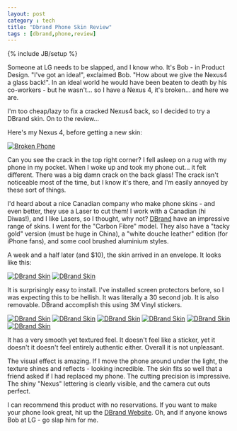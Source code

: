 ```yaml
---
layout: post
category : tech
title: "Dbrand Phone Skin Review"
tags : [dbrand,phone,review]
---
```

{% include JB/setup %}

Someone at LG needs to be slapped, and I know who. It's Bob - in Product Design. "I've got an idea!", exclaimed Bob. "How about we give the Nexus4 a glass back!". In an ideal world he would have been beaten to death by his co-workers - but he wasn't... so I have a Nexus 4, it's broken... and here we are.

I'm too cheap/lazy to fix a cracked Nexus4 back, so I decided to try a DBrand skin. On to the review... 

<!--more-->

Here's my Nexus 4, before getting a new skin:

<a class="fancybox" rel="group" href="{{ site.url }}/assets/images/dbrand03.jpg" title="Hi, I'm an LG phone. I'm stupid"><img class="img-responsive img-thumbnail" src="{{ site.url }}/assets/images/sm_dbrand03.jpg" alt="Broken Phone" /></a><br />

Can you see the crack in the top right corner? I fell asleep on a rug with my phone in my pocket. When I woke up and took my phone out... it felt different. There was a big damn crack on the back glass! The crack isn't noticeable most of the time, but I know it's there, and I'm easily annoyed by these sort of things.

I'd heard about a nice Canadian company who make phone skins - and even better, they use a Laser to cut them! I work with a Canadian (hi Diwas!), and I like Lasers, so I thought, why not? [DBrand](http://www.dbrand.com) have an impressive range of skins. I went for the "Carbon Fibre" model. They also have a "tacky gold" version (must be huge in China), a "white douche leather" edition (for iPhone fans), and some cool brushed aluminium styles.

A week and a half later (and $10), the skin arrived in an envelope. It looks like this:

<a class="fancybox" rel="group" href="{{ site.url }}/assets/images/dbrand01.jpg" title="Flash on"><img class="img-responsive img-thumbnail inline" src="{{ site.url }}/assets/images/sm_dbrand01.jpg" alt="DBrand Skin" /></a>
<a class="fancybox" rel="group" href="{{ site.url }}/assets/images/dbrand02.jpg" title="Flash off"><img class="img-responsive img-thumbnail inline" src="{{ site.url }}/assets/images/sm_dbrand02.jpg" alt="DBrand Skin" /></a>

It is surprisingly easy to install. I've installed screen protectors before, so I was expecting this to be hellish. It was literally a 30 second job. It is also removable. DBrand accomplish this using 3M Vinyl stickers.

<a class="fancybox" rel="group" href="{{ site.url }}/assets/images/dbrand04.jpg"><img class="img-responsive img-thumbnail inline" src="{{ site.url }}/assets/images/sm_dbrand04.jpg" alt="DBrand Skin" /></a>
<a class="fancybox" rel="group" href="{{ site.url }}/assets/images/dbrand05.jpg"><img class="img-responsive img-thumbnail inline" src="{{ site.url }}/assets/images/sm_dbrand05.jpg" alt="DBrand Skin" /></a>
<a class="fancybox" rel="group" href="{{ site.url }}/assets/images/dbrand06.jpg"><img class="img-responsive img-thumbnail inline" src="{{ site.url }}/assets/images/sm_dbrand06.jpg" alt="DBrand Skin" /></a>
<a class="fancybox" rel="group" href="{{ site.url }}/assets/images/dbrand07.jpg"><img class="img-responsive img-thumbnail inline" src="{{ site.url }}/assets/images/sm_dbrand07.jpg" alt="DBrand Skin" /></a>
<a class="fancybox" rel="group" href="{{ site.url }}/assets/images/dbrand08.jpg"><img class="img-responsive img-thumbnail inline" src="{{ site.url }}/assets/images/sm_dbrand08.jpg" alt="DBrand Skin" /></a>
<a class="fancybox" rel="group" href="{{ site.url }}/assets/images/dbrand09.jpg"><img class="img-responsive img-thumbnail inline" src="{{ site.url }}/assets/images/sm_dbrand09.jpg" alt="DBrand Skin" /></a>

It has a very smooth yet textured feel. It doesn't feel like a sticker, yet it doesn't it doesn't feel entirely authentic either. Overall it is not unpleasant.

The visual effect is amazing. If I move the phone around under the light, the texture shines and reflects - looking incredible. The skin fits so well that a friend asked if I had replaced my phone. The cutting precision is impressive. The shiny "Nexus" lettering is clearly visible, and the camera cut outs perfect.

I can recommend this product with no reservations. If you want to make your phone look great, hit up the [DBrand Website](http://www.dbrand.com). Oh, and if anyone knows Bob at LG - go slap him for me.
